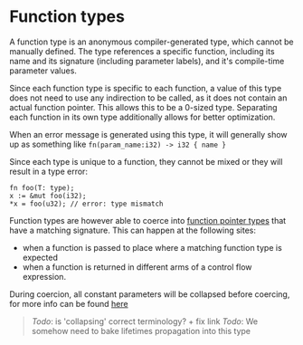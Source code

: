 # Function types

A function type is an anonymous compiler-generated type, which cannot be manually defined.
The type references a specific function, including its name and its signature (including parameter labels), and it's compile-time parameter values.

Since each function type is specific to each function, a value of this type does not need to use any indirection to be called, as it does not contain an actual function pointer.
This allows this to be a 0-sized type.
Separating each function in its own type additionally allows for better optimization.

When an error message is generated using this type, it will generally show up as something like `fn(param_name:i32) -> i32 { name }`

Since each type is unique to a function, they cannot be mixed or they will result in a type error:
```
fn foo(T: type);
x := &mut foo(i32);
*x = foo(u32); // error: type mismatch
```

Function types are however able to coerce into [function pointer types](./function-pointer-types.md) that have a matching signature.
This can happen at the following sites:
- when a function is passed to place where a matching function type is expected
- when a function is returned in different arms of a control flow expression.

During coercion, all constant parameters will be collapsed before coercing, for more info can be found [here]()

> _Todo_: is 'collapsing' correct terminology? + fix link
> _Todo_: We somehow need to bake lifetimes propagation into this type
